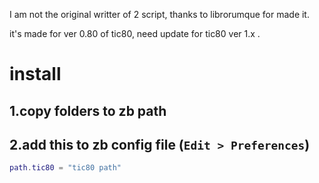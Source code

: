 I am not the original writter of 2 script, thanks to librorumque for made it.

it's made for ver 0.80 of tic80,
need update for tic80 ver 1.x .

# install
## 1.copy folders to zb path
## 2.add this to zb config file (`Edit > Preferences`)
```lua
path.tic80 = "tic80 path"
```
